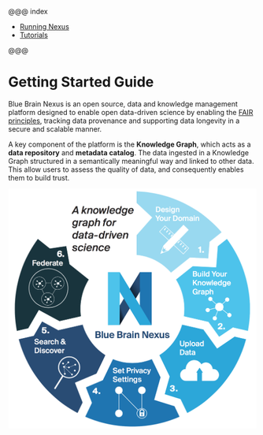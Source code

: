 @@@ index

* [Running Nexus](running-nexus/index.md)
* [Tutorials](../tutorial/index.md)

@@@

# Getting Started Guide

Blue Brain Nexus is an open source, data and knowledge management platform designed to enable open data-driven science by enabling the [FAIR principles](https://www.go-fair.org/fair-principles/), tracking data provenance and supporting data longevity in a secure and scalable manner.

A key component of the platform is the **Knowledge Graph**, which acts as a **data repository** and **metadata catalog**. The data ingested in a Knowledge Graph structured in a semantically meaningful way and linked to other data. This allow users to assess the quality of data, and consequently enables them to build trust.

![Nexus platform](./assets/nexus-infographics.png "Nexus platform")
